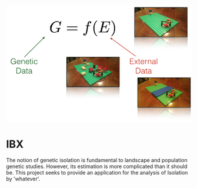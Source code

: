![Isolation by Whatever the hell we want](media/characteristic_model.png)

# IBX

The notion of genetic isolation is fundamental to landscape and population genetic studies.
However, its estimation is more complicated than it should be.  This project seeks to provide
an application for the analysis of Isolation by 'whatever'.
